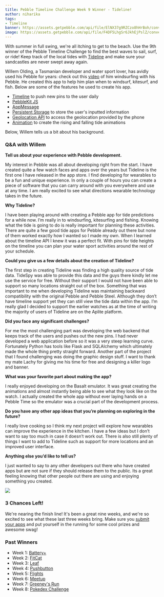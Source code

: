 ```yaml
---
title: Pebble Timeline Challenge Week 9 Winner - Tideline! 
author: niharika
tags: 
- Timeline
banner: https://assets.getpebble.com/api/file/ElNX37g9RZCzo8hHrBoh/convert?cache=true&fit=crop&w=720&h=320
image: https://assets.getpebble.com/api/file/F4DF5LhgSr6JkhEjPslZ/convert?cache=true&fit=crop&w=80&h=80
---
```


With summer in full swing, we're all itching to get to the beach. Use the 9th 
winner of the Pebble Timeline Challenge to find the best waves to sail, surf, or 
ride! Keep track of the local tides with 
[Tideline](http://apps.getpebble.com/en_US/application/552e04460835235bf50000b7) 
and make sure your sandcastles are never swept away again.





Willem Olding, a Tasmanian developer and water sport lover, has avidly used his 
Pebble for years: check out this [video](https://player.vimeo.com/video/97312471) 
of him windsurfing with his Pebble. He created this app to help him plan when to
windsurf, kitesurf, and fish. Below are some of the features he used to create 
his app. 

- [Timeline](/guides/pebble-timeline/) to push new pins to the user daily 
- [PebbleKit JS](/docs/pebblekit-js/)
- [AppMessage](``AppMessage``)
- [Persistent Storage](``Storage``) to store the user's inputted information  
- [Geolocation API](/guides/communication/using-pebblekit-js)
to access the geolocation provided by the phone
- [Animation](/guides/graphics-and-animations/animations/) to create the 
rising and falling tide animations

Below, Willem tells us a bit about his background.

### Q&A with Willem 

**Tell us about your experience with Pebble development.**

My interest in Pebble was all about developing right from the start. I have 
created quite a few watch faces and apps over the years but Tideline is the 
first one I have released in the app store. I find developing for wearables to 
be a fun and unique experience. In only a couple of hours you can create a piece 
of software that you can carry around with you everywhere and use at any time. I 
am really excited to see what directions wearable technology takes in the future.

**Why Tideline?**

I have been playing around with creating a Pebble app for tide predictions for a 
while now. I’m really in to windsurfing, kitesurfing and fishing. Knowing what 
the tide is going to do is really important for planning these activities. There 
are quite a few good tide apps for Pebble already out there but none of them 
worked exactly how I wanted so I made my own. When I learned about the timeline 
API I knew it was a perfect fit. With pins for tide heights on the timeline you 
can plan your water sport activities around the rest of your schedule.

**Could you give us a few details about the creation of Tideline?**

The first step in creating Tideline was finding a high quality source of tide 
data. TideSpy was able to provide this data and the guys there kindly let me use 
the service for free. Without their support I would not have been able to 
support so many locations straight out of the box. Something that was important 
to me when developing Tideline was maintaining backward compatibility with the 
original Pebble and Pebble Steel. Although they don’t have timeline support yet 
they can still view the tide data within the app. I’m really glad I decided to 
support the earlier watches as at the time of writing the majority of users of 
Tideline are on the Aplite platform.

**Did you face any significant challenges?**

For me the most challenging part was developing the web backend that keeps track 
of the users and pushes out the new pins. I had never developed a web 
application before so it was a very steep learning curve. Fortunately Python has 
tools like Flask and SQLAlchemy which ultimately made the whole thing pretty 
straight forward. Another part of the project that I found challenging was doing 
the graphic design stuff. I want to thank my mate Lachy for giving me his time 
for free and designing a killer logo and banner.

**What was your favorite part about making the app?**

I really enjoyed developing on the Basalt emulator. It was great creating the 
animations and almost instantly being able to see what they look like on the 
watch. I actually created the whole app without ever laying hands on a Pebble 
Time so the emulator was a crucial part of the development process.

**Do you have any other app ideas that you’re planning on exploring in the 
future?**

I really love cooking so I think my next project will explore how wearables can 
improve the experience in the kitchen. I have a few ideas but I don’t want to 
say too much in case it doesn’t work out. There is also still plenty of things I 
want to add to Tideline such as support for more locations and an improved user 
interface.

**Anything else you’d like to tell us?**

I just wanted to say to any other developers out there who have created apps but 
are not sure if they should release them to the public. Its a great feeling 
knowing that other people out there are using and enjoying something you created.

![](/images/blog/willem_olding.png)

### 3 Chances Left!

We're nearing the finish line! It's been a great nine weeks, and we're so 
excited to see what these last three weeks bring. Make sure you 
[submit your apps](/blog/2015/04/14/the-timeline-challenge-is-live/) and put 
yourself in the running for some cool prizes and awesome swag! 

### Past Winners 

- Week 1: [Battery+](/blog/2015/05/08/timeline-challenge-week-1/)
- Week 2: [FitCat](/blog/2015/05/17/timeline-challenge-week-two/)
- Week 3: [Leaf](/blog/2015/05/22/timeline-challenge-week-three/)
- Week 4: [Pushbutton](/blog/2015/05/29/timeline-challenge-week-four/)
- Week 5: [Flights](/blog/2015/06/05/timeline-challenge-week-five/)
- Week 6: [Meetup](/blog/2015/06/12/timeline-challenge-week-six/)
- Week 7: [Greeney's Run](/blog/2015/06/18/timeline-challenge-week-seven/)
- Week 8: [Pokedex Challenge](/blog/2015/06/25/timeline-challenge-week-eight/)